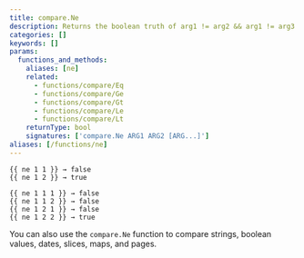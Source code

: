 ```yaml
---
title: compare.Ne
description: Returns the boolean truth of arg1 != arg2 && arg1 != arg3.
categories: []
keywords: []
params:
  functions_and_methods:
    aliases: [ne]
    related:
      - functions/compare/Eq
      - functions/compare/Ge
      - functions/compare/Gt
      - functions/compare/Le
      - functions/compare/Lt
    returnType: bool
    signatures: ['compare.Ne ARG1 ARG2 [ARG...]']
aliases: [/functions/ne]
---
```


```go-html-template
{{ ne 1 1 }} → false
{{ ne 1 2 }} → true

{{ ne 1 1 1 }} → false
{{ ne 1 1 2 }} → false
{{ ne 1 2 1 }} → false
{{ ne 1 2 2 }} → true
```

You can also use the `compare.Ne` function to compare strings, boolean values, dates, slices, maps, and pages.
